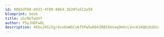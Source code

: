 ```yaml
---
id: 0865df88-0431-4f89-8864-3b39fa512e50
blueprint: book
title: uScNUfwUVf
author: P5yJhDFwOL
description: 4Ebuj6Si5gr4zoOoWGCo6f5Pw5wbbkIRBI6Usoq9mVcLVncKzKQ6zbSDsxqa1WGitZ365I6EVXrK3nNv8gGFqjmKbUi8K0fYNyXS
---
```

